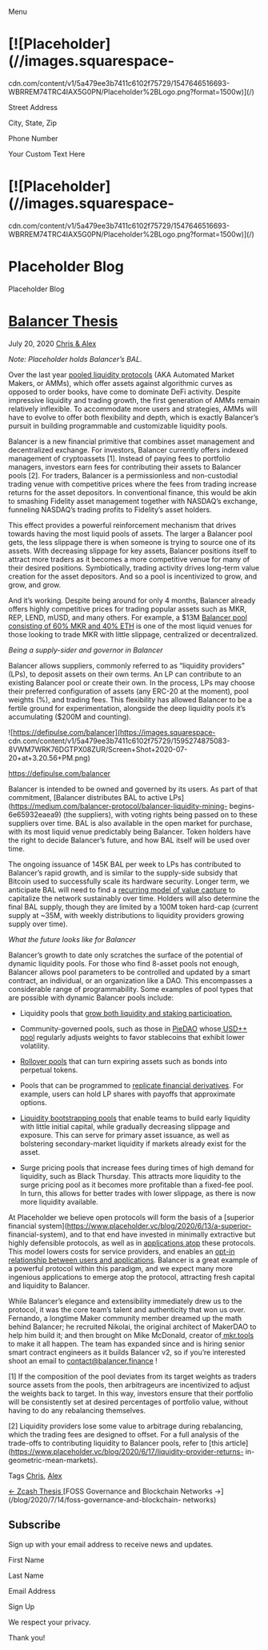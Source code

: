 

Menu

#  [![Placeholder](//images.squarespace-
cdn.com/content/v1/5a479ee3b7411c6102f75729/1547646516693-WBRREM74TRC4IAX5G0PN/Placeholder%2BLogo.png?format=1500w)](/)

Street Address

City, State, Zip

Phone Number

Your Custom Text Here

# [![Placeholder](//images.squarespace-
cdn.com/content/v1/5a479ee3b7411c6102f75729/1547646516693-WBRREM74TRC4IAX5G0PN/Placeholder%2BLogo.png?format=1500w)](/)

# Placeholder Blog

Placeholder Blog

#  [Balancer Thesis](/blog/2020/7/20/balancer-thesis)

July 20, 2020 [Chris & Alex](/blog?author=5f15f395638c8515167ce1e5)

_Note: Placeholder holds Balancer’s BAL._

Over the last year [pooled liquidity
protocols](https://www.placeholder.vc/blog/2019/4/9/defi-liquidity-models)
(AKA Automated Market Makers, or AMMs), which offer assets against algorithmic
curves as opposed to order books, have come to dominate DeFi activity. Despite
impressive liquidity and trading growth, the first generation of AMMs remain
relatively inflexible. To accommodate more users and strategies, AMMs will
have to evolve to offer both flexibility and depth, which is exactly
Balancer’s pursuit in building programmable and customizable liquidity pools.

Balancer is a new financial primitive that combines asset management and
decentralized exchange. For investors, Balancer currently offers indexed
management of cryptoassets [1]. Instead of paying fees to portfolio managers,
investors earn fees for contributing their assets to Balancer pools [2]. For
traders, Balancer is a permissionless and non-custodial trading venue with
competitive prices where the fees from trading increase returns for the asset
depositors. In conventional finance, this would be akin to smashing Fidelity
asset management together with NASDAQ’s exchange, funneling NASDAQ’s trading
profits to Fidelity’s asset holders.

This effect provides a powerful reinforcement mechanism that drives towards
having the most liquid pools of assets. The larger a Balancer pool gets, the
less slippage there is when someone is trying to source one of its assets.
With decreasing slippage for key assets, Balancer positions itself to attract
more traders as it becomes a more competitive venue for many of their desired
positions. Symbiotically, trading activity drives long-term value creation for
the asset depositors. And so a pool is incentivized to grow, and grow, and
grow.

And it’s working. Despite being around for only 4 months, Balancer already
offers highly competitive prices for trading popular assets such as MKR, REP,
LEND, mUSD, and many others. For example, a $13M [Balancer pool consisting of
60% MKR and 40%
ETH](https://pools.balancer.exchange/#/pool/0x9866772A9BdB4Dc9d2c5a4753e8658B8B0Ca1fC3)
is one of the most liquid venues for those looking to trade MKR with little
slippage, centralized or decentralized.

 _Being a supply-sider and governor in Balancer_

Balancer allows suppliers, commonly referred to as “liquidity providers”
(LPs), to deposit assets on their own terms. An LP can contribute to an
existing Balancer pool or create their own. In the process, LPs may choose
their preferred configuration of assets (any ERC-20 at the moment), pool
weights (%), and trading fees. This flexibility has allowed Balancer to be a
fertile ground for experimentation, alongside the deep liquidity pools it’s
accumulating ($200M and counting).

![https://defipulse.com/balancer](https://images.squarespace-
cdn.com/content/v1/5a479ee3b7411c6102f75729/1595274875083-8VWM7WRK76DGTPX08ZUR/Screen+Shot+2020-07-20+at+3.20.56+PM.png)

https://defipulse.com/balancer

Balancer is intended to be owned and governed by its users. As part of that
commitment, [Balancer distributes BAL to active
LPs](https://medium.com/balancer-protocol/balancer-liquidity-mining-
begins-6e65932eaea9) (the suppliers), with voting rights being passed on to
these suppliers over time. BAL is also available in the open market for
purchase, with its most liquid venue predictably being Balancer. Token holders
have the right to decide Balancer’s future, and how BAL itself will be used
over time.

The ongoing issuance of 145K BAL per week to LPs has contributed to Balancer’s
rapid growth, and is similar to the supply-side subsidy that Bitcoin used to
successfully scale its hardware security. Longer term, we anticipate BAL will
need to find a [recurring model of value
capture](https://static1.squarespace.com/static/5a479ee3b7411c6102f75729/t/5cc4ad03f5a50f00010525e7/1556393220303/Value+Capture+and+Quantification_+Cryptocapital+vs+Cryptocommodities_Final.pdf)
to capitalize the network sustainably over time. Holders will also determine
the final BAL supply, though they are limited by a 100M token hard-cap
(current supply at ~35M, with weekly distributions to liquidity providers
growing supply over time).

 _What the future looks like for Balancer_

Balancer’s growth to date only scratches the surface of the potential of
dynamic liquidity pools. For those who find 8-asset pools not enough, Balancer
allows pool parameters to be controlled and updated by a smart contract, an
individual, or an organization like a DAO. This encompasses a considerable
range of programmability. Some examples of pool types that are possible with
dynamic Balancer pools include:

  * Liquidity pools that [grow both liquidity and staking participation.](https://www.placeholder.vc/blog/2020/5/22/proof-of-liquidity)

  * Community-governed pools, such as those in [PieDAO](https://piedao.org/#/) whose[ USD++ pool](https://twitter.com/PieDAO_DeFi/status/1272886281031344130?s=20) regularly adjusts weights to favor stablecoins that exhibit lower volatility.

  * [Rollover pools](https://www.crowdcast.io/e/defi-discussions/41) that can turn expiring assets such as bonds into perpetual tokens.

  * Pools that can be programmed to [replicate financial derivatives](https://arxiv.org/abs/2006.08806). For example, users can hold LP shares with payoffs that approximate options.

  * [Liquidity bootstrapping pools](https://medium.com/balancer-protocol/building-liquidity-into-token-distribution-a49d4286e0d4) that enable teams to build early liquidity with little initial capital, while gradually decreasing slippage and exposure. This can serve for primary asset issuance, as well as bolstering secondary-market liquidity if markets already exist for the asset.

  * Surge pricing pools that increase fees during times of high demand for liquidity, such as Black Thursday. This attracts more liquidity to the surge pricing pool as it becomes more profitable than a fixed-fee pool. In turn, this allows for better trades with lower slippage, as there is now more liquidity available.

At Placeholder we believe open protocols will form the basis of a [superior
financial system](https://www.placeholder.vc/blog/2020/6/13/a-superior-
financial-system), and to that end have invested in minimally extractive but
highly defensible protocols, as well as in [applications
atop](https://www.placeholder.vc/blog/2019/12/3/zerion) these protocols. This
model lowers costs for service providers, and enables an [opt-in relationship
between users and
applications](https://www.placeholder.vc/blog/2020/1/30/thin-applications).
Balancer is a great example of a powerful protocol within this paradigm, and
we expect many more ingenious applications to emerge atop the protocol,
attracting fresh capital and liquidity to Balancer.

While Balancer’s elegance and extensibility immediately drew us to the
protocol, it was the core team’s talent and authenticity that won us over.
Fernando, a longtime Maker community member dreamed up the math behind
Balancer; he recruited Nikolai, the original architect of MakerDAO to help him
build it; and then brought on Mike McDonald, creator of[
mkr.tools](https://mkr.tools/) to make it all happen. The team has expanded
since and is hiring senior smart contract engineers as it builds Balancer v2,
so if you’re interested shoot an email to contact@balancer.finance !

[1]  If the composition of the pool deviates from its target weights as
traders source assets from the pools, then arbitrageurs are incentivized to
adjust the weights back to target. In this way, investors ensure that their
portfolio will be consistently set at desired percentages of portfolio value,
without having to do any rebalancing themselves.

[2] Liquidity providers lose some value to arbitrage during rebalancing, which
the trading fees are designed to offset. For a full analysis of the trade-offs
to contributing liquidity to Balancer pools, refer to [this
article](https://www.placeholder.vc/blog/2020/6/17/liquidity-provider-returns-
in-geometric-mean-markets).

Tags [Chris](/blog/tag/Chris), [Alex](/blog/tag/Alex)

[<- Zcash Thesis ](/blog/2020/9/15/zcash-thesis)[FOSS Governance and
Blockchain Networks ->](/blog/2020/7/14/foss-governance-and-blockchain-
networks)

[ ](https://twitter.com/placeholdervc)

## Subscribe

Sign up with your email address to receive news and updates.

First Name

Last Name

Email Address

Sign Up

We respect your privacy.

Thank you!


